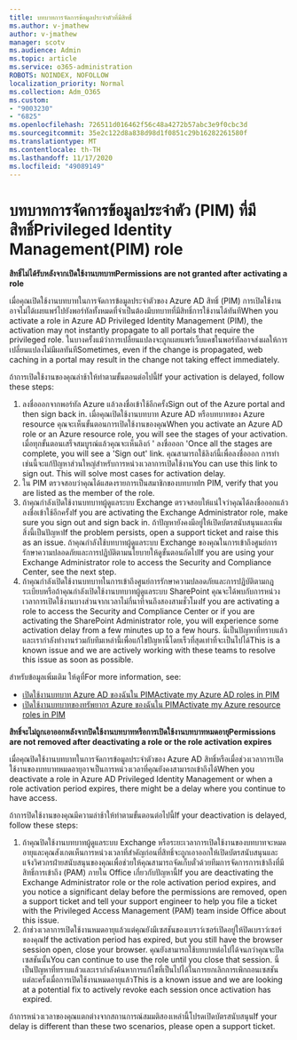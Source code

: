 ```yaml
---
title: บทบาทการจัดการข้อมูลประจำตัวที่มีสิทธิ์
ms.author: v-jmathew
author: v-jmathew
manager: scotv
ms.audience: Admin
ms.topic: article
ms.service: o365-administration
ROBOTS: NOINDEX, NOFOLLOW
localization_priority: Normal
ms.collection: Adm_O365
ms.custom:
- "9003230"
- "6825"
ms.openlocfilehash: 726511d016462f56c48a4272b57abc3e9f0cbc3d
ms.sourcegitcommit: 35e2c122d8a838d98d1f0851c29b16282261580f
ms.translationtype: MT
ms.contentlocale: th-TH
ms.lasthandoff: 11/17/2020
ms.locfileid: "49089149"
---
```

# <a name="privileged-identity-managementpim-role"></a><span data-ttu-id="6eaad-102">บทบาทการจัดการข้อมูลประจำตัว (PIM) ที่มีสิทธิ์</span><span class="sxs-lookup"><span data-stu-id="6eaad-102">Privileged Identity Management(PIM) role</span></span>

<span data-ttu-id="6eaad-103">**สิทธิ์ไม่ได้รับหลังจากเปิดใช้งานบทบาท**</span><span class="sxs-lookup"><span data-stu-id="6eaad-103">**Permissions are not granted after activating a role**</span></span>

<span data-ttu-id="6eaad-104">เมื่อคุณเปิดใช้งานบทบาทในการจัดการข้อมูลประจำตัวของ Azure AD สิทธิ์ (PIM) การเปิดใช้งานอาจไม่ได้เผยแพร่ไปยังพอร์ทัลทั้งหมดที่จำเป็นต้องมีบทบาทที่มีสิทธิ์การใช้งานได้ทันที</span><span class="sxs-lookup"><span data-stu-id="6eaad-104">When you activate a role in Azure AD Privileged Identity Management (PIM), the activation may not instantly propagate to all portals that require the privileged role.</span></span> <span data-ttu-id="6eaad-105">ในบางครั้งแม้ว่าการเปลี่ยนแปลงจะถูกเผยแพร่เว็บแคชในพอร์ทัลอาจส่งผลให้การเปลี่ยนแปลงไม่มีผลทันที</span><span class="sxs-lookup"><span data-stu-id="6eaad-105">Sometimes, even if the change is propagated, web caching in a portal may result in the change not taking effect immediately.</span></span>

<span data-ttu-id="6eaad-106">ถ้าการเปิดใช้งานของคุณล่าช้าให้ทำตามขั้นตอนต่อไปนี้</span><span class="sxs-lookup"><span data-stu-id="6eaad-106">If your activation is delayed, follow these steps:</span></span>

1. <span data-ttu-id="6eaad-107">ลงชื่อออกจากพอร์ทัล Azure แล้วลงชื่อเข้าใช้อีกครั้ง</span><span class="sxs-lookup"><span data-stu-id="6eaad-107">Sign out of the Azure portal and then sign back in.</span></span> <span data-ttu-id="6eaad-108">เมื่อคุณเปิดใช้งานบทบาท Azure AD หรือบทบาทของ Azure resource คุณจะเห็นขั้นตอนการเปิดใช้งานของคุณ</span><span class="sxs-lookup"><span data-stu-id="6eaad-108">When you activate an Azure AD role or an Azure resource role, you will see the stages of your activation.</span></span> <span data-ttu-id="6eaad-109">เมื่อทุกขั้นตอนเสร็จสมบูรณ์แล้วคุณจะเห็นลิงก์ ' ลงชื่อออก '</span><span class="sxs-lookup"><span data-stu-id="6eaad-109">Once all the stages are complete, you will see a 'Sign out' link.</span></span> <span data-ttu-id="6eaad-110">คุณสามารถใช้ลิงก์นี้เพื่อลงชื่อออก การทำเช่นนี้จะแก้ปัญหาส่วนใหญ่สำหรับการหน่วงเวลาการเปิดใช้งาน</span><span class="sxs-lookup"><span data-stu-id="6eaad-110">You can use this link to sign out. This will solve most cases for activation delay.</span></span>
2. <span data-ttu-id="6eaad-111">ใน PIM ตรวจสอบว่าคุณได้แสดงรายการเป็นสมาชิกของบทบาท</span><span class="sxs-lookup"><span data-stu-id="6eaad-111">In PIM, verify that you are listed as the member of the role.</span></span>
3. <span data-ttu-id="6eaad-112">ถ้าคุณกำลังเปิดใช้งานบทบาทผู้ดูแลระบบ Exchange ตรวจสอบให้แน่ใจว่าคุณได้ลงชื่อออกแล้วลงชื่อเข้าใช้อีกครั้ง</span><span class="sxs-lookup"><span data-stu-id="6eaad-112">If you are activating the Exchange Administrator role, make sure you sign out and sign back in.</span></span> <span data-ttu-id="6eaad-113">ถ้าปัญหายังคงมีอยู่ให้เปิดบัตรสนับสนุนและเพิ่มสิ่งนี้เป็นปัญหา</span><span class="sxs-lookup"><span data-stu-id="6eaad-113">If the problem persists, open a support ticket and raise this as an issue.</span></span> <span data-ttu-id="6eaad-114">ถ้าคุณกำลังใช้บทบาทผู้ดูแลระบบ Exchange ของคุณในการเข้าถึงศูนย์การรักษาความปลอดภัยและการปฏิบัติตามนโยบายให้ดูขั้นตอนถัดไป</span><span class="sxs-lookup"><span data-stu-id="6eaad-114">If you are using your Exchange Administrator role to access the Security and Compliance Center, see the next step.</span></span>
4. <span data-ttu-id="6eaad-115">ถ้าคุณกำลังเปิดใช้งานบทบาทในการเข้าถึงศูนย์การรักษาความปลอดภัยและการปฏิบัติตามกฎระเบียบหรือถ้าคุณกำลังเปิดใช้งานบทบาทผู้ดูแลระบบ SharePoint คุณจะได้พบกับการหน่วงเวลาการเปิดใช้งานบางส่วนจากเวลาไม่กี่นาทีจนถึงสองสามชั่วโมง</span><span class="sxs-lookup"><span data-stu-id="6eaad-115">If you are activating a role to access the Security and Compliance Center or if you are activating the SharePoint Administrator role, you will experience some activation delay from a few minutes up to a few hours.</span></span> <span data-ttu-id="6eaad-116">นี่เป็นปัญหาที่ทราบแล้วและเรากำลังทำงานร่วมกับทีมเหล่านี้เพื่อแก้ไขปัญหานี้โดยเร็วที่สุดเท่าที่จะเป็นไปได้</span><span class="sxs-lookup"><span data-stu-id="6eaad-116">This is a known issue and we are actively working with these teams to resolve this issue as soon as possible.</span></span>

<span data-ttu-id="6eaad-117">สำหรับข้อมูลเพิ่มเติม ให้ดูที่</span><span class="sxs-lookup"><span data-stu-id="6eaad-117">For more information, see:</span></span>

- [<span data-ttu-id="6eaad-118">เปิดใช้งานบทบาท Azure AD ของฉันใน PIM</span><span class="sxs-lookup"><span data-stu-id="6eaad-118">Activate my Azure AD roles in PIM</span></span>](https://docs.microsoft.com/azure/active-directory/privileged-identity-management/pim-how-to-activate-role?WT.mc_id=Portal-Microsoft_Azure_Support "https://docs.microsoft.com/azure/active-directory/privileged-identity-management/pim-how-to-activate-role?wt.mc_id=portal-microsoft_azure_support")
- [<span data-ttu-id="6eaad-119">เปิดใช้งานบทบาทของทรัพยากร Azure ของฉันใน PIM</span><span class="sxs-lookup"><span data-stu-id="6eaad-119">Activate my Azure resource roles in PIM</span></span>](https://docs.microsoft.com/azure/active-directory/privileged-identity-management/pim-resource-roles-activate-your-roles?WT.mc_id=Portal-Microsoft_Azure_Support "https://docs.microsoft.com/azure/active-directory/privileged-identity-management/pim-resource-roles-activate-your-roles?wt.mc_id=portal-microsoft_azure_support")

<span data-ttu-id="6eaad-120">**สิทธิ์จะไม่ถูกเอาออกหลังจากปิดใช้งานบทบาทหรือการเปิดใช้งานบทบาทหมดอายุ**</span><span class="sxs-lookup"><span data-stu-id="6eaad-120">**Permissions are not removed after deactivating a role or the role activation expires**</span></span>

<span data-ttu-id="6eaad-121">เมื่อคุณปิดใช้งานบทบาทในการจัดการข้อมูลประจำตัวของ Azure AD สิทธิ์หรือเมื่อช่วงเวลาการเปิดใช้งานของบทบาทหมดอายุอาจเป็นการหน่วงเวลาที่คุณยังคงสามารถเข้าถึงได้</span><span class="sxs-lookup"><span data-stu-id="6eaad-121">When you deactivate a role in Azure AD Privileged Identity Management or when a role activation period expires, there might be a delay where you continue to have access.</span></span>

<span data-ttu-id="6eaad-122">ถ้าการปิดใช้งานของคุณมีความล่าช้าให้ทำตามขั้นตอนต่อไปนี้</span><span class="sxs-lookup"><span data-stu-id="6eaad-122">If your deactivation is delayed, follow these steps:</span></span>

1. <span data-ttu-id="6eaad-123">ถ้าคุณปิดใช้งานบทบาทผู้ดูแลระบบ Exchange หรือระยะเวลาการเปิดใช้งานของบทบาทจะหมดอายุและคุณสังเกตเห็นการหน่วงเวลาที่สำคัญก่อนที่สิทธิ์จะถูกเอาออกให้เปิดบัตรสนับสนุนและแจ้งวิศวกรฝ่ายสนับสนุนของคุณเพื่อช่วยให้คุณสามารถจัดเก็บตั๋วด้วยทีมการจัดการการเข้าถึงที่มีสิทธิ์การเข้าถึง (PAM) ภายใน Office เกี่ยวกับปัญหานี้</span><span class="sxs-lookup"><span data-stu-id="6eaad-123">If you are deactivating the Exchange Administrator role or the role activation period expires, and you notice a significant delay before the permissions are removed, open a support ticket and tell your support engineer to help you file a ticket with the Privileged Access Management (PAM) team inside Office about this issue.</span></span>
2. <span data-ttu-id="6eaad-124">ถ้าช่วงเวลาการเปิดใช้งานหมดอายุแล้วแต่คุณยังมีเซสชันของเบราว์เซอร์เปิดอยู่ให้ปิดเบราว์เซอร์ของคุณ</span><span class="sxs-lookup"><span data-stu-id="6eaad-124">If the activation period has expired, but you still have the browser session open, close your browser.</span></span> <span data-ttu-id="6eaad-125">คุณยังสามารถใช้บทบาทต่อไปได้จนกว่าคุณจะปิดเซสชันนั้น</span><span class="sxs-lookup"><span data-stu-id="6eaad-125">You can continue to use the role until you close that session.</span></span> <span data-ttu-id="6eaad-126">นี่เป็นปัญหาที่ทราบแล้วและเรากำลังค้นหาการแก้ไขที่เป็นไปได้ในการยกเลิกการเพิกถอนเซสชันแต่ละครั้งเมื่อการเปิดใช้งานหมดอายุแล้ว</span><span class="sxs-lookup"><span data-stu-id="6eaad-126">This is a known issue and we are looking at a potential fix to actively revoke each session once activation has expired.</span></span>

<span data-ttu-id="6eaad-127">ถ้าการหน่วงเวลาของคุณแตกต่างจากสถานการณ์สมมติสองเหล่านี้โปรดเปิดบัตรสนับสนุน</span><span class="sxs-lookup"><span data-stu-id="6eaad-127">If your delay is different than these two scenarios, please open a support ticket.</span></span>
